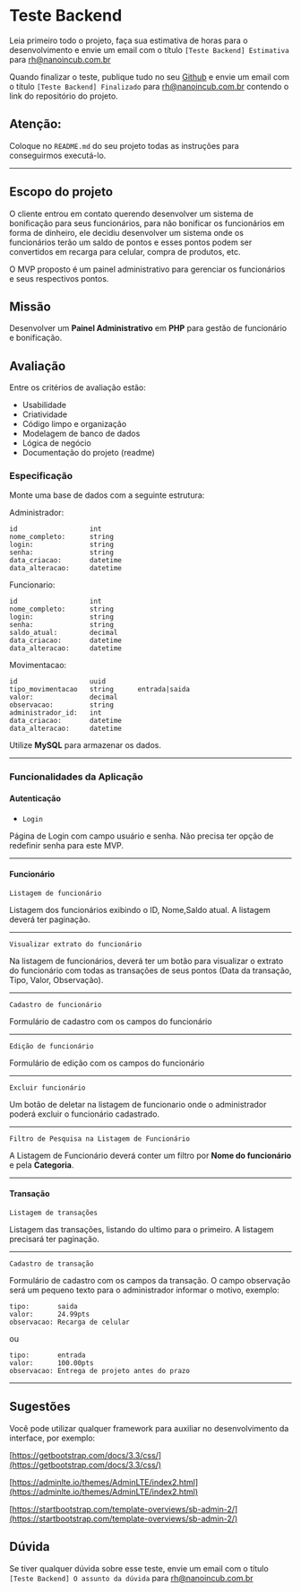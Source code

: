 # Teste Backend

Leia primeiro todo o projeto, faça sua estimativa de horas para o desenvolvimento e envie um email com o título `[Teste Backend] Estimativa` para rh@nanoincub.com.br

Quando finalizar o teste, publique tudo no seu [Github](https://github.com) e envie um email com o título `[Teste Backend] Finalizado` para rh@nanoincub.com.br contendo o link do repositório do projeto.

## Atenção:

Coloque no `README.md` do seu projeto todas as instruções para conseguirmos executá-lo.

---

## Escopo do projeto

O cliente entrou em contato querendo desenvolver um sistema de bonificação para seus funcionários, para não bonificar os funcionários em forma de dinheiro, ele decidiu desenvolver um sistema onde os funcionários terão um saldo de pontos e esses pontos podem ser convertidos em recarga para celular, compra de produtos, etc.

O MVP proposto é um painel administrativo para gerenciar os funcionários e seus respectivos pontos.

## Missão
Desenvolver um **Painel Administrativo** em **PHP** para gestão de funcionário e bonificação.

## Avaliação

Entre os critérios de avaliação estão:
- Usabilidade
- Criatividade
- Código limpo e organização
- Modelagem de banco de dados
- Lógica de negócio
- Documentação do projeto (readme)

### Especificação

Monte uma base de dados com a seguinte estrutura:

Administrador:
```
id                  int
nome_completo:      string
login:              string
senha:              string
data_criacao:       datetime
data_alteracao:     datetime
```

Funcionario:
```
id                  int
nome_completo:      string
login:              string
senha:              string
saldo_atual:        decimal
data_criacao:       datetime
data_alteracao:     datetime
```

Movimentacao:
```
id                  uuid
tipo_movimentacao   string      entrada|saida
valor:              decimal
observacao:         string  
administrador_id:   int  
data_criacao:       datetime
data_alteracao:     datetime
```

Utilize **MySQL** para armazenar os dados.

---

### Funcionalidades da Aplicação

#### Autenticação

- `Login`

Página de Login com campo usuário e senha. Não precisa ter opção de redefinir senha para este MVP.

---

#### Funcionário

`Listagem de funcionário`

Listagem dos funcionários exibindo o ID, Nome,Saldo atual. A listagem deverá ter paginação.

---

`Visualizar extrato do funcionário`

Na listagem de funcionários, deverá ter um botão para visualizar o extrato do funcionário com todas as transações de seus pontos (Data da transação, Tipo, Valor, Observação).

---

`Cadastro de funcionário`

Formulário de cadastro com os campos do funcionário

---

`Edição de funcionário`

Formulário de edição com os campos do funcionário

---

`Excluir funcionário`

Um botão de deletar na listagem de funcionario onde o administrador poderá excluir o funcionário cadastrado.

---

`Filtro de Pesquisa na Listagem de Funcionário`

A Listagem de Funcionário deverá conter um filtro por **Nome do funcionário** e pela **Categoria**.

---

#### Transação


`Listagem de transações`

Listagem das transações, listando do ultimo para o primeiro. A listagem precisará ter paginação.

---

`Cadastro de transação`

Formulário de cadastro com os campos da transação. O campo observação será um pequeno texto para o administrador informar o motivo, exemplo:

```
tipo:       saida
valor:      24.99pts 
observacao: Recarga de celular
```
ou
```
tipo:       entrada
valor:      100.00pts
observacao: Entrega de projeto antes do prazo
```

---

## Sugestões
Você pode utilizar qualquer framework para auxiliar no desenvolvimento da interface, por exemplo:

[https://getbootstrap.com/docs/3.3/css/](https://getbootstrap.com/docs/3.3/css/)

[https://adminlte.io/themes/AdminLTE/index2.html](https://adminlte.io/themes/AdminLTE/index2.html)

[https://startbootstrap.com/template-overviews/sb-admin-2/](https://startbootstrap.com/template-overviews/sb-admin-2/)


## Dúvida

Se tiver qualquer dúvida sobre esse teste, envie um email com o título `[Teste Backend] O assunto da dúvida` para rh@nanoincub.com.br
